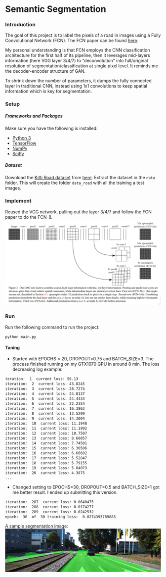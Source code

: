 # Semantic Segmentation
### Introduction
The goal of this project is to label the pixels of a road in images using a Fully Convolutional Network (FCN). The FCN paper can be found [here](https://people.eecs.berkeley.edu/~jonlong/long_shelhamer_fcn.pdf). 

My personal understanding is that FCN employs the CNN classification architecture for the first half of its pipeline, then it leverages mid-layers information (here VGG layer 3/4/7) to "deconvolution" into full/original resolution of segmentation/classification at single pixel level. It reminds me the decoder-encoder structure of GAN. 

To shrink down the number of parameters, it dumps the fully connected layer in traditional CNN, instead using 1x1 convolutions to keep spatial information which is key for segmentation. 


### Setup
##### Frameworks and Packages
Make sure you have the following is installed:
 - [Python 3](https://www.python.org/)
 - [TensorFlow](https://www.tensorflow.org/)
 - [NumPy](http://www.numpy.org/)
 - [SciPy](https://www.scipy.org/)
##### Dataset
Download the [Kitti Road dataset](http://www.cvlibs.net/datasets/kitti/eval_road.php) from [here](http://www.cvlibs.net/download.php?file=data_road.zip).  Extract the dataset in the `data` folder.  This will create the folder `data_road` with all the training a test images.

### Implement
Reused the VGG network, pulling out the layer 3/4/7 and follow the FCN paper to do the FCN-8. 
![alt text](FCN.png "FCN architecture")

### Run
Run the following command to run the project:
```
python main.py
```

#### Tuning
* Started with EPOCHS = 20, DROPOUT=0.75 and BATCH_SIZE=3. The process finished running on my GTX1070 GPU in around 8 min. 
The loss decreasing log example:
```
teration:  1  current loss: 56.13
iteration:  2  current loss: 43.8245
iteration:  3  current loss: 28.7274
iteration:  4  current loss: 24.8137
iteration:  5  current loss: 24.4434
iteration:  6  current loss: 22.2354
iteration:  7  current loss: 16.3863
iteration:  8  current loss: 13.5209
iteration:  9  current loss: 14.3004
iteration:  10  current loss: 11.1948
iteration:  11  current loss: 11.1992
iteration:  12  current loss: 10.7507
iteration:  13  current loss: 8.60057
iteration:  14  current loss: 7.74501
iteration:  15  current loss: 6.30506
iteration:  16  current loss: 6.66602
iteration:  17  current loss: 5.52847
iteration:  18  current loss: 5.79155
iteration:  19  current loss: 5.04073
iteration:  20  current loss: 4.3875
...
```

* Changed setting to EPOCHS=30, DROPOUT=0.5 and BATCH_SIZE=1 got me better result. I ended up submitting this version. 
```
iteration:  287  current loss: 0.0640475
iteration:  288  current loss: 0.0174277
iteration:  289  current loss: 0.0242532
epoch:  30  of  30 training loss:  0.0274393789883
```
A sample segmentation image: 
![alt text](runs/1508291419.6739333/umm_000072.png "batch_size=1, dropout=0.5")
